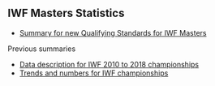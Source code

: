 ## IWF Masters Statistics

- [Summary for new Qualifying Standards for IWF Masters](https://huebner.github.io/quals_v3.html)



Previous summaries
- [Data description for IWF 2010 to 2018 championships](https://huebner.github.io/quals.html)
- [Trends and numbers for IWF championships](https://huebner.github.io/qualspredict.html)

<br>
<br>
<br>




